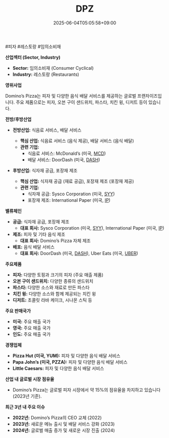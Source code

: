 ﻿---
title: "DPZ"
date: 2025-06-04T05:05:58+09:00
lastmod: 2025-06-04T05:05:58+09:00
type: docs
sidebar:
  open: true
weight: 291
---
<div style="display:none">
  <meta property="article:published_time" content="2025-06-03T20:05:58Z" />
  <meta property="article:modified_time" content="2025-06-03T20:05:58Z" />
</div>
#피자 #레스토랑 #임의소비재 

**산업섹터 (Sector, Industry)**

- **Sector:** 임의소비재 (Consumer Cyclical)
- **Industry:** 레스토랑 (Restaurants)

**영위사업** 

Domino’s Pizza는 피자 및 다양한 음식 배달 서비스를 제공하는 글로벌 프랜차이즈입니다. 주요 제품으로는 피자, 오븐 구이 샌드위치, 파스타, 치킨 윙, 디저트 등이 있습니다.

**전방/후방산업**

- **전방산업:** 식음료 서비스, 배달 서비스
    - **핵심 산업:** 식음료 서비스 (음식 제공), 배달 서비스 (음식 배달)
    - **관련 기업:**
        - 식음료 서비스: McDonald’s (미국, [MCD](/company-analysis/mcd/))
        - 배달 서비스: DoorDash (미국, [DASH](/company-analysis/dash/))
          
- **후방산업:** 식자재 공급, 포장재 제조
    - **핵심 산업:** 식자재 공급 (재료 공급), 포장재 제조 (포장재 제공)
    - **관련 기업:**
        - 식자재 공급: Sysco Corporation (미국, [SYY](/company-analysis/syy/))
        - 포장재 제조: International Paper (미국, [IP](/company-analysis/ip/))

**밸류체인**

- **공급:** 식자재 공급, 포장재 제조
    - **대표 회사:** Sysco Corporation (미국, [SYY](/company-analysis/syy/)), International Paper (미국, [IP](/company-analysis/ip/))
- **제조:** 피자 및 기타 음식 제조
    - **대표 회사:** Domino’s Pizza 자체 제조
- **배포:** 음식 배달 서비스
    - **대표 회사:** DoorDash (미국, [DASH](/company-analysis/dash/)), Uber Eats (미국, [UBER](/company-analysis/uber/))

**주요제품**

- **피자:** 다양한 토핑과 크기의 피자 (주요 매출 제품)
- **오븐 구이 샌드위치:** 다양한 종류의 샌드위치
- **파스타:** 다양한 소스와 재료로 만든 파스타
- **치킨 윙:** 다양한 소스와 함께 제공되는 치킨 윙
- **디저트:** 초콜릿 라바 케이크, 시나몬 스틱 등

**주요 판매국가**

- **미국:** 주요 매출 국가
- **영국:** 주요 매출 국가
- **인도:** 주요 매출 국가

**경쟁업체**

- **Pizza Hut (미국, YUM):** 피자 및 다양한 음식 배달 서비스
- **Papa John’s (미국, PZZA):** 피자 및 다양한 음식 배달 서비스
- **Little Caesars:** 피자 및 다양한 음식 배달 서비스

**산업 내 글로벌 시장 점유율**

- Domino’s Pizza는 글로벌 피자 시장에서 약 15%의 점유율을 차지하고 있습니다 (2023년 기준).

**최근 3년 내 주요 이슈**

- **2022년:** Domino’s Pizza의 CEO 교체 (2022)
- **2023년:** 새로운 메뉴 출시 및 배달 서비스 강화 (2023)
- **2024년:** 글로벌 매출 증가 및 새로운 시장 진출 (2024)
